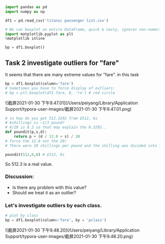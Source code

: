 ```python
import pandas as pd
import numpy as np

df1 = pd.read_csv('titanic passenger list.csv') 
```

```python
# We can boxplot an entire DataFrame, quick & nasty, ignores non-numeric data too
import matplotlib.pyplot as plt
%matplotlib inline

bp = df1.boxplot()
```



## Task 2 investigate outliers for "fare"

It seems that there are many extreme values for "fare". in this task

```python
bp = df1.boxplot(column='fare')
# Sometimes you have to force display of outliers:
# bp = plt.boxplot(df1.fare, 0, 'ro') # red circle
```

![截屏2021-01-30 下午9.47.01](/Users/peiyang/Library/Application Support/typora-user-images/截屏2021-01-30 下午9.47.01.png)

```python
# so how do you get 512.3292 from £512, 6s
# 6shillings is ~1/3 pound?
# 6/20 is 0.3 so that may explain the 0.3292..
def poundit(p,s,d):
    return p + (d / 12.0 + s) / 20
# force the 12.0 not the 20!
# There were 20 shillings per pound and the shilling was divided into 12 pennies.

poundit(512,6,0) # £512, 6s
```

So 512.3 is a real value.

### Discussion:

- Is there any problem with this value?
- Should we treat it as an outlier?

### Let's investigate outliers by each class.

```python
# plot by class
bp = df1.boxplot(column='fare', by = 'pclass')
```

![截屏2021-01-30 下午9.48.20](/Users/peiyang/Library/Application Support/typora-user-images/截屏2021-01-30 下午9.48.20.png)









